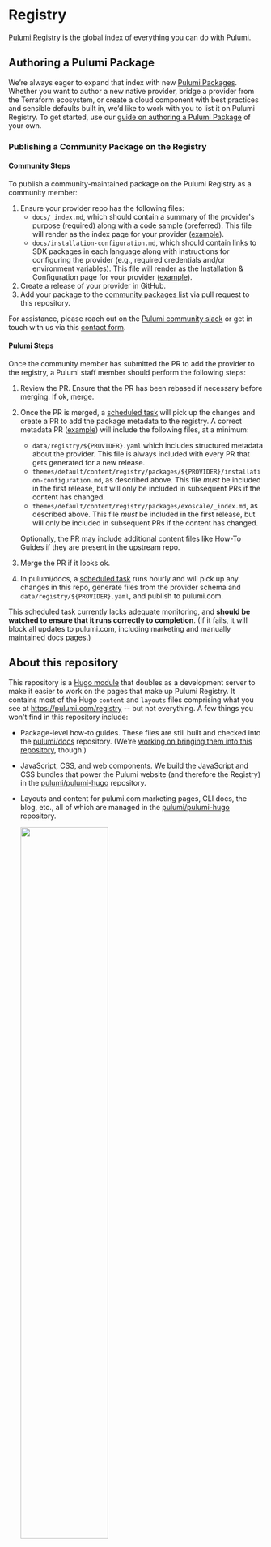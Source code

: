 # Registry

[Pulumi Registry](https://pulumi.com/registry) is the global index of everything you can do with Pulumi.

## Authoring a Pulumi Package

We’re always eager to expand that index with new [Pulumi Packages](https://www.pulumi.com/docs/guides/pulumi-packages/). Whether you want to author a new native provider, bridge a provider from the Terraform ecosystem, or create a cloud component with best practices and sensible defaults built in, we’d like to work with you to list it on Pulumi Registry.
To get started, use our [guide on authoring a Pulumi Package](https://www.pulumi.com/docs/guides/pulumi-packages/how-to-author/) of your own.

### Publishing a Community Package on the Registry

#### Community Steps

To publish a community-maintained package on the Pulumi Registry as a community member:

1. Ensure your provider repo has the following files:
    * `docs/_index.md`, which should contain a summary of the provider's purpose (required) along with a code sample (preferred). This file will render as the index page for your provider ([example](https://www.pulumi.com/registry/packages/aiven/)).
    * `docs/installation-configuration.md`, which should contain links to SDK packages in each language along with instructions for configuring the provider (e.g., required credentials and/or environment variables). This file will render as the Installation & Configuration page for your provider ([example](https://www.pulumi.com/registry/packages/aiven/installation-configuration/)).
1. Create a release of your provider in GitHub.
1. Add your package to the [community packages list](./community-packages/package-list.json) via pull request to this repository.

For assistance, please reach out on the [Pulumi community slack](https://slack.pulumi.com/) or get in touch with us via this [contact form](https://pulumi.com/contact/?form=registry).

#### Pulumi Steps

Once the community member has submitted the PR to add the provider to the registry, a Pulumi staff member should perform the following steps:

1. Review the PR. Ensure that the PR has been rebased if necessary before merging. If ok, merge.
1. Once the PR is merged, a [scheduled task](https://github.com/pulumi/registry/actions/workflows/generate-package-metadata.yml) will pick up the changes and create a PR to add the package metadata to the registry. A correct metadata PR ([example](https://github.com/pulumi/registry/pull/1606/files)) will include the following files, at a minimum:
   * `data/registry/${PROVIDER}.yaml` which includes structured metadata about the provider. This file is always included with every PR that gets generated for a new release.
   * `themes/default/content/registry/packages/${PROVIDER}/installation-configuration.md`, as described above. This file *must* be included in the first release, but will only be included in subsequent PRs if the content has changed.
   * `themes/default/content/registry/packages/exoscale/_index.md`, as described above. This file *must* be included in the first release, but will only be included in subsequent PRs if the content has changed.

   Optionally, the PR may include additional content files like How-To Guides if they are present in the upstream repo.

1. Merge the PR if it looks ok.
1. In pulumi/docs, a [scheduled task](https://github.com/pulumi/docs/actions/workflows/update-theme.yml) runs hourly and will pick up any changes in this repo, generate files from the provider schema and `data/registry/${PROVIDER}.yaml`, and publish to pulumi.com.

  This scheduled task currently lacks adequate monitoring, and **should be watched to ensure that it runs correctly to completion**. (If it fails, it will block all updates to pulumi.com, including marketing and manually maintained docs pages.)

## About this repository

This repository is a [Hugo module](https://gohugo.io/hugo-modules/) that doubles as a development server to make it easier to work on the pages that make up Pulumi Registry. It contains most of the Hugo `content` and `layouts` files comprising what you see at https://pulumi.com/registry -- but not everything. A few things you won't find in this repository include:

* Package-level how-to guides. These files are still built and checked into the [pulumi/docs](https://github.com/pulumi/docs) repository. (We're [working on bringing them into this repository](https://github.com/pulumi/registry/issues/237), though.)

* JavaScript, CSS, and web components. We build the JavaScript and CSS bundles that power the Pulumi website (and therefore the Registry) in the [pulumi/pulumi-hugo](https://github.com/pulumi/pulumi-hugo) repository.

* Layouts and content for pulumi.com marketing pages, CLI docs, the blog, etc., all of which are managed in the [pulumi/pulumi-hugo](https://github.com/pulumi/pulumi-hugo) repository.

    <img src="https://user-images.githubusercontent.com/274700/139131567-b8e3c43d-6407-4638-ae4e-4ad3f3794d89.png" width="60%">

You can, however, develop locally with this repository using content from these other Hugo-module repositories, either by loading their content remotely or pointing your Hugo development server to local clones of them. More on this below.

## Using this repository

### Prerequisites

We build the Pulumi website statically with Hugo, manage our Node.js dependencies with Yarn, and write most of our documentation in Markdown. Below is a list of the tools you'll need to run the website locally:

* [Go](https://golang.org/) (>= 1.15)
* [Hugo](https://gohugo.io) (>= 0.92)
* [Node.js](https://nodejs.org/en/) (>= 1.14)
* [Yarn](https://classic.yarnpkg.com/en/) (1.x)

### Installing dependencies

First, run `make ensure` to check for the appropriate tools, versions, and install any dependencies. The script will let you know if you're missing anything important.

```
make ensure
```

### Running Hugo locally

Once you've run `make ensure` successfully, you're ready to run the development server:

```
make serve
```

When you do this, Hugo will load the latest versions of:

* The [pulumi/pulumi-hugo](https://github.com/pulumi/pulumi-hugo) module, which contains our marketing pages, some docs content, the blog, and our CSS and JavaScript bundles (web components, styles, etc.).

... and then start a development server at http://localhost:1313. Any changes you make to the content, layouts, or other [Hugo component folders](https://gohugo.io/getting-started/directory-structure/) should be reloaded automatically.

### Developing alongside another Hugo module

If you want to develop another module alongside this one -- e.g., add a new web component to use in the Registry, or to make changes to Registry-specific CSS -- you can point your development server to a local clone of [pulumi/pulumi-hugo](https://github.com/pulumi/pulumi-hugo). To do that, first clone the repository, then add a `replace` line to the `go.mod` file at the root of _this_ repository to override the existing reference to `pulumi/pulumi-hugo` temporarily. For instance:

```
module github.com/pulumi/pulumi-hugo

go 1.16

require (
	github.com/pulumi/pulumi-hugo v0.0.0-20211015193555-271ef1f67093 // indirect
)

// Add this line to tell Hugo to use your local clone of pulumi/pulumi-hugo.
replace github.com/pulumi/pulumi-hugo => ../pulumi-hugo
```

**Tip:** If you run `make serve-assets` from the root of pulumi/pulumi-hugo (in another terminal tab) while also running `make serve` in this one, the changes you make to the CSS and JavaScript source files in pulumi/pulumi-hugo will be recompiled and reloaded in the browser automatically.

Be sure to remove the `replace` line before you commit.

### Temporarily pulling in content from pulumi/docs

If the change you're working on requires content from pulumi/docs -- e.g., the aforementioned how-to guides -- you may
want to be able to see some of that content as you develop. To do that, just copy the files you need from the
[`content` folder of pulumi/docs](https://github.com/pulumi/docs/tree/master/content) into the `content` folder of this
repository, remembering to remove those files before you commit. For example:

```
# Copy the AWS how-to guides from a local/sibling clone of pulumi/docs.
cp ../docs/content/registry/packages/aws/how-to-guides ./themes/default/content/registry/packages/aws/
```

#### Generating API docs for packages

The API docs for packages can be generated on-demand using the [`registrygen` tool](https://github.com/pulumi/registrygen).

```
go install github.com/pulumi/registrygen@master
```

Run `registrygen --help` for help regarding its use or [see the `registrygen` README](https://github.com/pulumi/registrygen#readme).

## Submitting, merging and releasing

Before submitting a pull request, run the linter locally:

```bash
make lint
```

When you're ready to submit a pull request, make sure you've removed anything that doesn't seem to belong (`go.mod`/`go.sum` changes, content from pulumi/docs, etc.) and submit the PR in the usual way.

If you're doing work in another repository that's associated with the changes in your PR, you can "pin" your PR branch to another module repository branch by pointing Hugo to that branch. To do that, use `hugo mod get` and pass a reference to the target branch:

```
hugo mod get github.com/pulumi/pulumi-hugo@my-special-branch
```

This will modify `go.mod` and `go.sum` accordingly and result in a PR preview that incorporates your changes from the other branch. Just be sure to remove these changes before you're ready to merge.

If you would like to generate API docs for packages beyond AWS and Aiven (the docs available in PR previews by default), add the package name you would like docs for [in this file](https://github.com/pulumi/registry/blob/master/scripts/ci/build.sh#L5). Be sure to remove these changes before merging.

Once your PR is approved and merged into the default branch of this repository, an automated process that runs on [pulumi/docs](https://github.com/pulumi/docs) will detect your changes and produce a PR and integration build containing content from all other Hugo modules. Once that PR build completes and is approved and merged into pulumi/docs, your changes will be deployed to https://pulumi.com.
